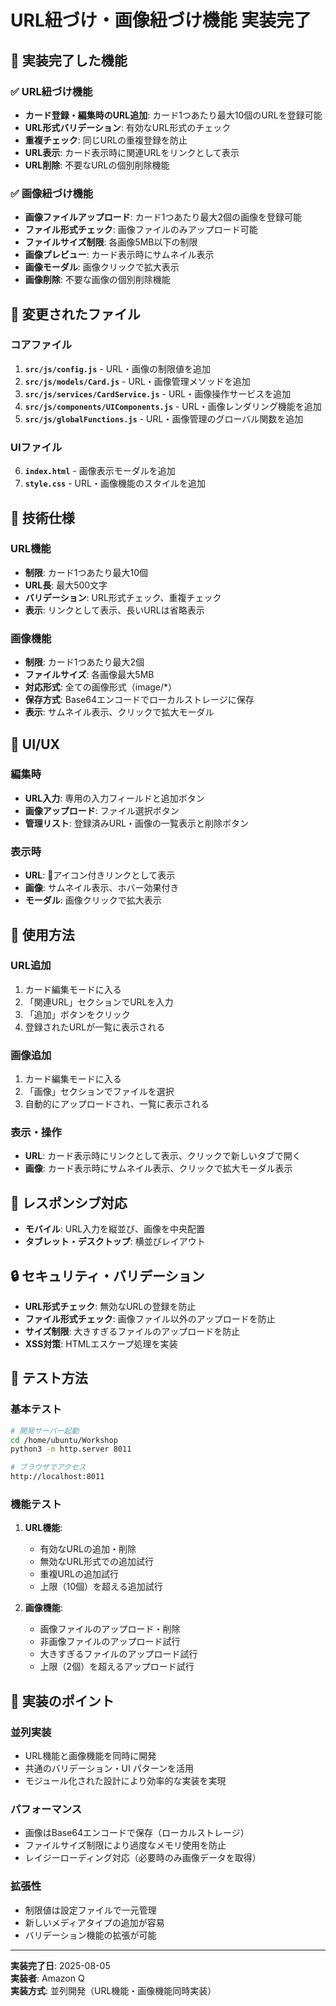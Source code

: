 # URL紐づけ・画像紐づけ機能 実装完了

## 🎉 実装完了した機能

### ✅ URL紐づけ機能
- **カード登録・編集時のURL追加**: カード1つあたり最大10個のURLを登録可能
- **URL形式バリデーション**: 有効なURL形式のチェック
- **重複チェック**: 同じURLの重複登録を防止
- **URL表示**: カード表示時に関連URLをリンクとして表示
- **URL削除**: 不要なURLの個別削除機能

### ✅ 画像紐づけ機能
- **画像ファイルアップロード**: カード1つあたり最大2個の画像を登録可能
- **ファイル形式チェック**: 画像ファイルのみアップロード可能
- **ファイルサイズ制限**: 各画像5MB以下の制限
- **画像プレビュー**: カード表示時にサムネイル表示
- **画像モーダル**: 画像クリックで拡大表示
- **画像削除**: 不要な画像の個別削除機能

## 📁 変更されたファイル

### コアファイル
1. **`src/js/config.js`** - URL・画像の制限値を追加
2. **`src/js/models/Card.js`** - URL・画像管理メソッドを追加
3. **`src/js/services/CardService.js`** - URL・画像操作サービスを追加
4. **`src/js/components/UIComponents.js`** - URL・画像レンダリング機能を追加
5. **`src/js/globalFunctions.js`** - URL・画像管理のグローバル関数を追加

### UIファイル
6. **`index.html`** - 画像表示モーダルを追加
7. **`style.css`** - URL・画像機能のスタイルを追加

## 🔧 技術仕様

### URL機能
- **制限**: カード1つあたり最大10個
- **URL長**: 最大500文字
- **バリデーション**: URL形式チェック、重複チェック
- **表示**: リンクとして表示、長いURLは省略表示

### 画像機能
- **制限**: カード1つあたり最大2個
- **ファイルサイズ**: 各画像最大5MB
- **対応形式**: 全ての画像形式（image/*）
- **保存方式**: Base64エンコードでローカルストレージに保存
- **表示**: サムネイル表示、クリックで拡大モーダル

## 🎨 UI/UX

### 編集時
- **URL入力**: 専用の入力フィールドと追加ボタン
- **画像アップロード**: ファイル選択ボタン
- **管理リスト**: 登録済みURL・画像の一覧表示と削除ボタン

### 表示時
- **URL**: 🔗アイコン付きリンクとして表示
- **画像**: サムネイル表示、ホバー効果付き
- **モーダル**: 画像クリックで拡大表示

## 🚀 使用方法

### URL追加
1. カード編集モードに入る
2. 「関連URL」セクションでURLを入力
3. 「追加」ボタンをクリック
4. 登録されたURLが一覧に表示される

### 画像追加
1. カード編集モードに入る
2. 「画像」セクションでファイルを選択
3. 自動的にアップロードされ、一覧に表示される

### 表示・操作
- **URL**: カード表示時にリンクとして表示、クリックで新しいタブで開く
- **画像**: カード表示時にサムネイル表示、クリックで拡大モーダル表示

## 📱 レスポンシブ対応
- **モバイル**: URL入力を縦並び、画像を中央配置
- **タブレット・デスクトップ**: 横並びレイアウト

## 🔒 セキュリティ・バリデーション
- **URL形式チェック**: 無効なURLの登録を防止
- **ファイル形式チェック**: 画像ファイル以外のアップロードを防止
- **サイズ制限**: 大きすぎるファイルのアップロードを防止
- **XSS対策**: HTMLエスケープ処理を実装

## 🧪 テスト方法

### 基本テスト
```bash
# 開発サーバー起動
cd /home/ubuntu/Workshop
python3 -m http.server 8011

# ブラウザでアクセス
http://localhost:8011
```

### 機能テスト
1. **URL機能**:
   - 有効なURLの追加・削除
   - 無効なURL形式での追加試行
   - 重複URLの追加試行
   - 上限（10個）を超える追加試行

2. **画像機能**:
   - 画像ファイルのアップロード・削除
   - 非画像ファイルのアップロード試行
   - 大きすぎるファイルのアップロード試行
   - 上限（2個）を超えるアップロード試行

## 🎯 実装のポイント

### 並列実装
- URL機能と画像機能を同時に開発
- 共通のバリデーション・UI パターンを活用
- モジュール化された設計により効率的な実装を実現

### パフォーマンス
- 画像はBase64エンコードで保存（ローカルストレージ）
- ファイルサイズ制限により過度なメモリ使用を防止
- レイジーローディング対応（必要時のみ画像データを取得）

### 拡張性
- 制限値は設定ファイルで一元管理
- 新しいメディアタイプの追加が容易
- バリデーション機能の拡張が可能

---

**実装完了日**: 2025-08-05  
**実装者**: Amazon Q  
**実装方式**: 並列開発（URL機能・画像機能同時実装）
